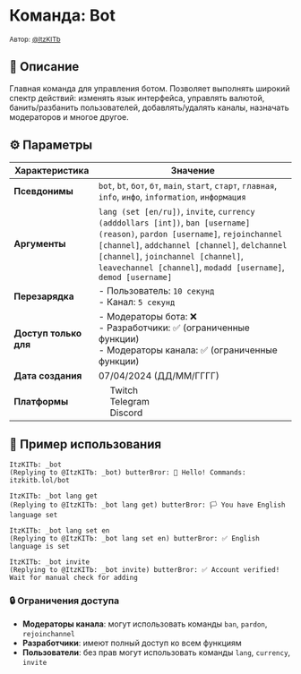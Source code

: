 # Команда: Bot  
<sup>Автор: [@ItzKITb](https://twitch.tv/itzkitb)</sup>  

## 📝 Описание  
Главная команда для управления ботом. Позволяет выполнять широкий спектр действий: изменять язык интерфейса, управлять валютой, банить/разбанить пользователей, добавлять/удалять каналы, назначать модераторов и многое другое.  

## ⚙️ Параметры  
| Характеристика        | Значение                     |  
|-----------------------|------------------------------|  
| **Псевдонимы**        | `bot`, `bt`, `бот`, `бт`, `main`, `start`, `старт`, `главная`, `info`, `инфо`, `information`, `информация` |  
| **Аргументы**         | `lang (set [en/ru])`, `invite`, `currency (adddollars [int])`, `ban [username] (reason)`, `pardon [username]`, `rejoinchannel [channel]`, `addchannel [channel]`, `delchannel [channel]`, `joinchannel [channel]`, `leavechannel [channel]`, `modadd [username]`, `demod [username]` |  
| **Перезарядка**       | - Пользователь: `10 секунд`<br>- Канал: `5 секунд` |  
| **Доступ только для** | - Модераторы бота: ❌<br>- Разработчики: ✅ (ограниченные функции)<br>- Модераторы канала: ✅ (ограниченные функции) |  
| **Дата создания**     | 07/04/2024 (ДД/ММ/ГГГГ)      |  
| **Платформы**         | <img src="https://upload.wikimedia.org/wikipedia/commons/thumb/c/ce/Twitch_logo_2019.svg/512px-Twitch_logo_2019.svg.png" width="16"> Twitch<br><img src="https://upload.wikimedia.org/wikipedia/commons/thumb/8/83/Telegram_2019_Logo.svg/512px-Telegram_2019_Logo.svg.png" width="16"> Telegram<br><img src="https://upload.wikimedia.org/wikipedia/ru/thumb/b/b7/Discord_logo_svg.svg/675px-Discord_logo_svg.svg.png" width="16"> Discord |  

## 💬 Пример использования  
```
ItzKITЬ: _bot 
(Replying to @ItzKITЬ: _bot) butterBror: 👋 Hello! Commands: itzkitb.lol/bot

ItzKITЬ: _bot lang get 
(Replying to @ItzKITЬ: _bot lang get) butterBror: 🏳️ You have English language set

ItzKITЬ: _bot lang set en 
(Replying to @ItzKITЬ: _bot lang set en) butterBror: ✅ English language is set 

ItzKITЬ: _bot invite 
(Replying to @ItzKITЬ: _bot invite) butterBror: ✅ Account verified! Wait for manual check for adding 
```  

### 🔒 Ограничения доступа  
- **Модераторы канала**: могут использовать команды `ban`, `pardon`, `rejoinchannel`  
- **Разработчики**: имеют полный доступ ко всем функциям  
- **Пользователи**: без прав могут использовать команды `lang`, `currency`, `invite`  